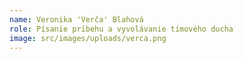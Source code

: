 ```yaml
---
name: Veronika 'Verča' Blahová
role: Písanie príbehu a vyvolávanie tímového ducha
image: src/images/uploads/verca.png
---
```

